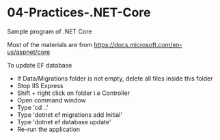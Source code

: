 # 04-Practices-.NET-Core
Sample program of .NET Core

Most of the materials are from https://docs.microsoft.com/en-us/aspnet/core

To update EF database
- If Data/Migrations folder is not empty, delete all files inside this folder
- Stop IIS Express
- Shift + right click on folder i.e Controller
- Open command window
- Type 'cd ..'
- Type 'dotnet ef migrations add Initial'
- Type 'dotnet ef database update'
- Re-run the application
